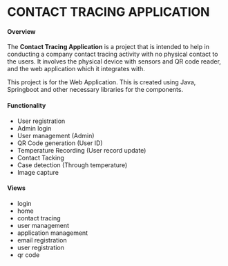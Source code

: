 # CONTACT TRACING APPLICATION

#### Overview  

The **Contact Tracing Application** is a project that is intended to help in conducting a company contact tracing activity
 with no physical contact to the users. It involves the physical device with sensors and QR code reader, and the web application which it integrates with.  
  
This project is for the Web Application. This is created using Java, Springboot and other necessary libraries for the components.

#### Functionality  
- User registration  
- Admin login  
- User management (Admin)  
- QR Code generation (User ID)  
- Temperature Recording (User record update)  
- Contact Tacking  
- Case detection (Through temperature)  
- Image capture  
  
#### Views  
- login  
- home  
- contact tracing  
- user management  
- application management  
- email registration  
- user registration  
- qr code  
